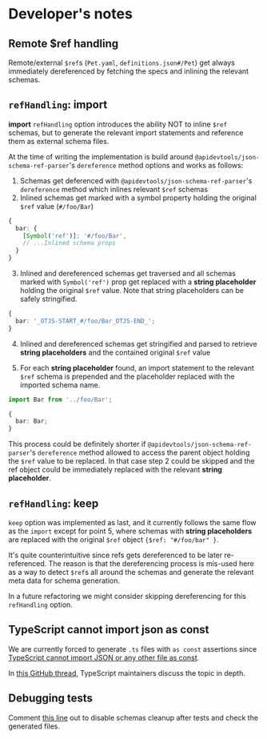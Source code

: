 # Developer's notes

## Remote $ref handling

Remote/external `$ref`s (`Pet.yaml`, `definitions.json#/Pet`) get always immediately dereferenced by fetching the specs and inlining the relevant schemas.

## `refHandling`: import

**import** `refHandling` option introduces the ability NOT to inline `$ref` schemas, but to generate the relevant import statements and reference them as external schema files.

At the time of writing the implementation is build around `@apidevtools/json-schema-ref-parser`'s `dereference` method options and works as follows:

1. Schemas get deferenced with `@apidevtools/json-schema-ref-parser`'s `dereference` method which inlines relevant `$ref` schemas
2. Inlined schemas get marked with a symbol property holding the original `$ref` value (`#/foo/Bar`)

```ts
{
  bar: {
    [Symbol('ref')]: '#/foo/Bar',
    // ...Inlined schema props
  }
}
```

3. Inlined and dereferenced schemas get traversed and all schemas marked with `Symbol('ref')` prop get replaced with a **string placeholder** holding the original `$ref` value. Note that string placeholders can be safely stringified.

```ts
{
  bar: '_OTJS-START_#/foo/Bar_OTJS-END_';
}
```

4. Inlined and dereferenced schemas get stringified and parsed to retrieve **string placeholders** and the contained original `$ref` value

5. For each **string placeholder** found, an import statement to the relevant `$ref` schema is prepended and the placeholder replaced with the imported schema name.

```ts
import Bar from '../foo/Bar';

{
  bar: Bar;
}
```

This process could be definitely shorter if `@apidevtools/json-schema-ref-parser`'s `dereference` method allowed to access the parent object holding the `$ref` value to be replaced. In that case step 2 could be skipped and the ref object could be immediately replaced with the relevant **string placeholder**.

## `refHandling`: keep

`keep` option was implemented as last, and it currently follows the same flow as the `import` except for point 5, where schemas with **string placeholders** are replaced with the original `$ref` object `{$ref: "#/foo/bar" }`.

It's quite counterintuitive since refs gets dereferenced to be later re-referenced. The reason is that the dereferencing process is mis-used here as a way to detect `$ref`s all around the schemas and generate the relevant meta data for schema generation.

In a future refactoring we might consider skipping dereferencing for this `refHandling` option.

## TypeScript cannot import json as const

We are currently forced to generate `.ts` files with `as const` assertions since [TypeScript cannot import JSON or any other file as const](https://github.com/ThomasAribart/json-schema-to-ts/blob/v2.10.0/documentation/FAQs/does-json-schema-to-ts-work-on-json-file-schemas.md).

In [this GitHub thread](https://github.com/microsoft/TypeScript/issues/32063), TypeScript maintainers discuss the topic in depth.

## Debugging tests

Comment [this line](https://github.com/toomuchdesign/openapi-ts-json-schema/blob/master/vitest.setup.mts#L17) out to disable schemas cleanup after tests and check the generated files.
